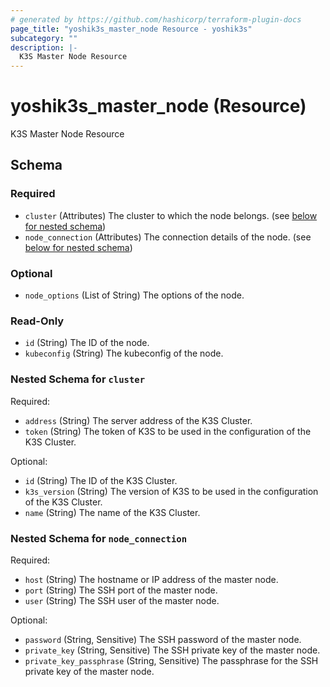 ```yaml
---
# generated by https://github.com/hashicorp/terraform-plugin-docs
page_title: "yoshik3s_master_node Resource - yoshik3s"
subcategory: ""
description: |-
  K3S Master Node Resource
---
```


# yoshik3s_master_node (Resource)

K3S Master Node Resource



<!-- schema generated by tfplugindocs -->
## Schema

### Required

- `cluster` (Attributes) The cluster to which the node belongs. (see [below for nested schema](#nestedatt--cluster))
- `node_connection` (Attributes) The connection details of the node. (see [below for nested schema](#nestedatt--node_connection))

### Optional

- `node_options` (List of String) The options of the node.

### Read-Only

- `id` (String) The ID of the node.
- `kubeconfig` (String) The kubeconfig of the node.

<a id="nestedatt--cluster"></a>
### Nested Schema for `cluster`

Required:

- `address` (String) The server address of the K3S Cluster.
- `token` (String) The token of K3S to be used in the configuration of the K3S Cluster.

Optional:

- `id` (String) The ID of the K3S Cluster.
- `k3s_version` (String) The version of K3S to be used in the configuration of the K3S Cluster.
- `name` (String) The name of the K3S Cluster.


<a id="nestedatt--node_connection"></a>
### Nested Schema for `node_connection`

Required:

- `host` (String) The hostname or IP address of the master node.
- `port` (String) The SSH port of the master node.
- `user` (String) The SSH user of the master node.

Optional:

- `password` (String, Sensitive) The SSH password of the master node.
- `private_key` (String, Sensitive) The SSH private key of the master node.
- `private_key_passphrase` (String, Sensitive) The passphrase for the SSH private key of the master node.

